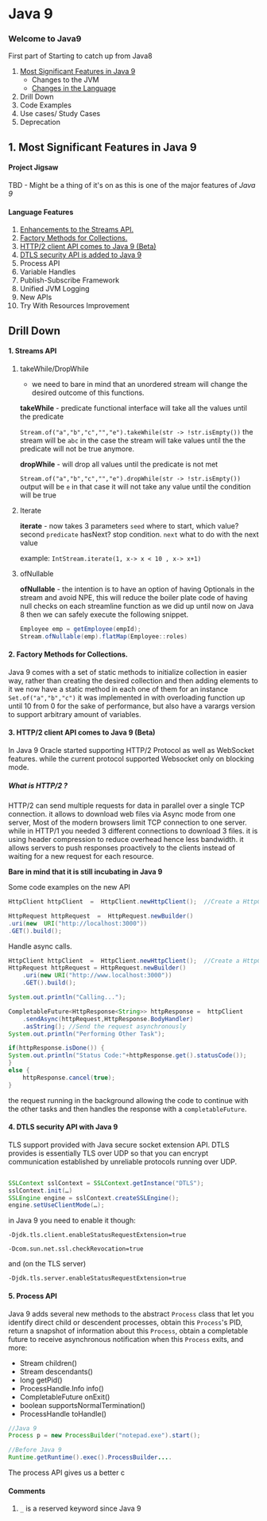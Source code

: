 # Java 9 
### Welcome to Java9
First part of Starting to catch up from Java8

1. [Most Significant Features in Java 9](#1-most-significant-features-in-java-9)
    * Changes to the JVM
    * [Changes in the Language](#language-features)
2. Drill Down
3. Code Examples
4. Use cases/ Study Cases
5. Deprecation 

## 1. Most Significant Features in Java 9
#### Project Jigsaw
TBD - Might be a thing of it's on as this is one of the major features of *Java 9*

#### Language Features
1. [Enhancements to the Streams API.](#1--streams-api)
2. [Factory Methods for Collections.](#2-factory-methods-for-collections)
3. [HTTP/2 client API comes to Java 9 (Beta)](#3-http2-client-api-comes-to-java-9-beta)
4. [DTLS security API is added to Java 9](#4-dtls-security-api--with-java-9)
5. Process API
6. Variable Handles
7. Publish-Subscribe Framework
8. Unified JVM Logging
9. New APIs
10. Try With Resources Improvement


## Drill Down

#### 1.  Streams API
	
  1. takeWhile/DropWhile
		
		* we need to bare in mind that an unordered stream will change the desired outcome of this functions.

		**takeWhile** - predicate functional interface will take all the values until the predicate
	   
	    `Stream.of("a","b","c","","e").takeWhile(str -> !str.isEmpty())`
		the stream will be `abc` in the case the stream will take values until the the predicate will not be true anymore.

		**dropWhile** - will drop all values until  the predicate is not met
		
		`Stream.of("a","b","c","","e").dropWhile(str -> !str.isEmpty())`
		output will be `e` in that case it will not take any value until the condition will be true
2. Iterate

	**iterate**  - now takes 3 parameters `seed` where to start, which value? second `predicate` hasNext? stop condition. `next` what to do with the next value
	
	example: 	`IntStream.iterate(1, x-> x < 10 , x-> x+1)`
3. ofNullable

	**ofNullable** - the intention is to have an option of having Optionals in the stream and avoid NPE, this will reduce the boiler plate code of having null checks on each streamline function as we did up until now on Java 8 then we can safely execute the following snippet. 

	```java
	Employee emp = getEmployee(empId);  
	Stream.ofNullable(emp).flatMap(Employee::roles)
	 ```

#### 2. Factory Methods for Collections.

  Java 9 comes with a set of static methods to initialize collection in easier way, rather than creating the desired collection and then adding elements to it we now have a static method in each one of them for an instance `Set.of("a","b","c")` it was implemented in with overloading function up until 10 from 0 for the sake of performance, but also have a varargs version to support arbitrary amount of variables.

 
 #### 3. HTTP/2 client API comes to Java 9 (Beta)

In Java 9 Oracle started supporting HTTP/2 Protocol as well as WebSocket features. while the current protocol supported Websocket only on blocking mode. 
##### What is HTTP/2 ?

HTTP/2 can send multiple requests for data in parallel over a single TCP connection. it allows to download web files via Async mode from one server, Most of the modern browsers limit TCP connection to one server.  while in HTTP/1 you needed 3 different  connections to download 3 files. it is using header compression to reduce overhead hence less bandwidth.  it allows servers to push responses proactively to the clients instead of waiting for a new request for each resource. 

**Bare in mind that it is still incubating in Java 9** 

Some code examples on the new API 

```java
HttpClient httpClient  =  HttpClient.newHttpClient();  //Create a HttpClient

HttpRequest httpRequest  =  HttpRequest.newBuilder()
.uri(new  URI("http://localhost:3000"))
.GET().build();
```
Handle async calls.
```java
HttpClient httpClient  =  HttpClient.newHttpClient();  //Create a HttpClient
HttpRequest httpRequest = HttpRequest.newBuilder()
	.uri(new URI("http://www.localhost:3000"))
	.GET().build();

System.out.println("Calling...");

CompletableFuture<HttpResponse<String>> httpResponse =  httpClient
	.sendAsync(httpRequest,HttpResponse.BodyHandler)
	.asString(); //Send the request asynchronously
System.out.println("Performing Other Task");

if(httpResponse.isDone()) {
System.out.println("Status Code:"+httpResponse.get().statusCode());
} 
else {
	httpResponse.cancel(true);
}
```
the request running in the background allowing the code to continue with the other tasks and then handles the response with a `completableFuture`.

#### 4. DTLS security API  with Java 9

TLS support provided with Java secure socket extension API. DTLS provides is essentially TLS over UDP so that you can encrypt communication established by unreliable protocols running over UDP. 
```java

SSLContext sslContext = SSLContext.getInstance("DTLS");  
sslContext.init(…)  
SSLEngine engine = sslContext.createSSLEngine();  
engine.setUseClientMode(…);

```
in Java 9 you need to enable it though:

`-Djdk.tls.client.enableStatusRequestExtension=true ` 

`-Dcom.sun.net.ssl.checkRevocation=true`

and (on the TLS server)

`-Djdk.tls.server.enableStatusRequestExtension=true`

#### 5. Process API
Java 9 adds several new methods to the abstract  `Process`  class that let you identify direct child or descendent processes, obtain this  `Process`'s PID, return a snapshot of information about this  `Process`, obtain a completable future to receive asynchronous notification when this  `Process`  exits, and more:

-   Stream<ProcessHandle> children()
-   Stream<ProcessHandle> descendants()
-   long getPid()
-   ProcessHandle.Info info()
-   CompletableFuture<Process> onExit()
-   boolean supportsNormalTermination()
-   ProcessHandle toHandle()

```java
//Java 9
Process p = new ProcessBuilder("notepad.exe").start();

//Before Java 9
Runtime.getRuntime().exec().ProcessBuilder....

```

The process API gives us a better c

#### Comments
1. `_` is a reserved keyword since Java 9
<!--stackedit_data:
eyJoaXN0b3J5IjpbNzQ0MjkyOTExLDE1NzQ1OTU1OCwtMTYxMz
c5NjYxMywyNjAyNjMyMjIsLTc0MjA1NDQyLDg1Njg2MDM4MCwt
MTMxMjY1MzgzOCwtMTI5MTgyNjQ1MCwtNTE4ODkwNzA4LC0xNj
YwMzg3MTkyLC0xMjcwNzEwODMyLC03NjgxNTAzODcsLTk0MDIw
OTMxOSwtNTc5NjE3ODAyLC04ODQzODM0MjAsLTk4OTkyOTgyXX
0=
-->